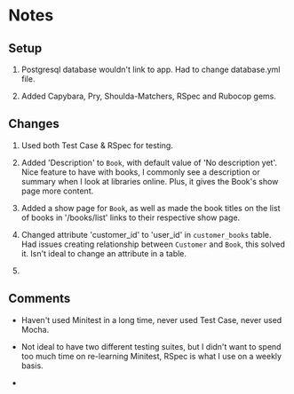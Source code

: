 # Notes

## Setup

1. Postgresql database wouldn't link to app. Had to change database.yml file.

2. Added Capybara, Pry, Shoulda-Matchers, RSpec and Rubocop gems.



## Changes

1. Used both Test Case & RSpec for testing.

2. Added 'Description' to `Book`, with default value of 'No description yet'. Nice feature to have with books, I commonly see a description or summary when I look at libraries online. Plus, it gives the Book's show page more content.

3. Added a show page for `Book`, as well as made the book titles on the list of books in '/books/list' links to their respective show page.

4. Changed attribute 'customer_id' to 'user_id' in `customer_books` table. Had issues creating relationship between `Customer` and `Book`, this solved it. Isn't ideal to change an attribute in a table.

5. 

## Comments

- Haven't used Minitest in a long time, never used Test Case, never used Mocha.

- Not ideal to have two different testing suites, but I didn't want to spend too much time on re-learning Minitest, RSpec is what I use on a weekly basis.

-
